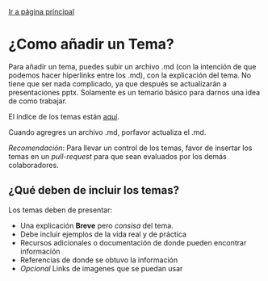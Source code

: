 [Ir a página principal][pagina_principal]

# ¿Como añadir un Tema?

Para añadir un tema, puedes subir un archivo .md (con la intención de que podemos hacer hiperlinks entre los .md), con la explicación del tema. No tiene que ser nada complicado, ya que después se actualizarán a presentaciones pptx. Solamente es un temario básico para darnos una idea de como trabajar.

El índice de los temas están [aquí](indice.md).

Cuando agregres un archivo .md, porfavor actualiza el .md.

_Recomendación_: Para llevar un control de los temas, favor de insertar los temas en un _pull-request_ para que sean evaluados por los demás colaboradores.

## ¿Qué deben de incluir los temas?

Los temas deben de presentar:

- Una explicación **Breve** pero _consisa_ del tema.
- Debe incluir ejemplos de la vida real y de práctica
- Recursos adicionales o documentación de donde pueden encontrar información
- Referencias de donde se obtuvo la información
- _Opcional_ Links de imagenes que se puedan usar

[pagina_principal]: ../README.md
